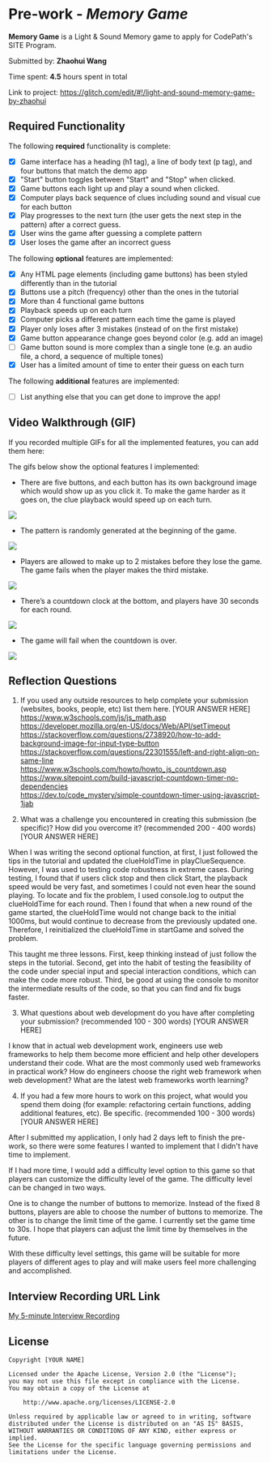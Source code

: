 # Pre-work - *Memory Game*

**Memory Game** is a Light & Sound Memory game to apply for CodePath's SITE Program. 

Submitted by: **Zhaohui Wang**

Time spent: **4.5** hours spent in total

Link to project: <https://glitch.com/edit/#!/light-and-sound-memory-game-by-zhaohui>

## Required Functionality

The following **required** functionality is complete:

* [x] Game interface has a heading (h1 tag), a line of body text (p tag), and four buttons that match the demo app
* [x] "Start" button toggles between "Start" and "Stop" when clicked. 
* [x] Game buttons each light up and play a sound when clicked. 
* [x] Computer plays back sequence of clues including sound and visual cue for each button
* [x] Play progresses to the next turn (the user gets the next step in the pattern) after a correct guess. 
* [x] User wins the game after guessing a complete pattern
* [x] User loses the game after an incorrect guess

The following **optional** features are implemented:

* [x] Any HTML page elements (including game buttons) has been styled differently than in the tutorial
* [x] Buttons use a pitch (frequency) other than the ones in the tutorial
* [x] More than 4 functional game buttons
* [x] Playback speeds up on each turn
* [x] Computer picks a different pattern each time the game is played
* [x] Player only loses after 3 mistakes (instead of on the first mistake)
* [x] Game button appearance change goes beyond color (e.g. add an image)
* [ ] Game button sound is more complex than a single tone (e.g. an audio file, a chord, a sequence of multiple tones)
* [x] User has a limited amount of time to enter their guess on each turn

The following **additional** features are implemented:

- [ ] List anything else that you can get done to improve the app!

## Video Walkthrough (GIF)

If you recorded multiple GIFs for all the implemented features, you can add them here:  

The gifs below show the optional features I implemented:  
* There are five buttons, and each button has its own background image which would show up as you click it. To make the game harder as it goes on, the clue playback would speed up on each turn.   

![](https://i.imgur.com/25tJJ4M.gif)

* The pattern is randomly generated at the beginning of the game.   

![](https://i.imgur.com/0zkfthU.gif)

* Players are allowed to make up to 2 mistakes before they lose the game. The game fails when the player makes the third mistake.    

![](https://i.imgur.com/NsbkcFX.gif)


* There’s a countdown clock at the bottom, and players have 30 seconds for each round.    

![](https://i.imgur.com/aPihCWh.gif)

* The game will fail when the countdown is over.    

![](https://i.imgur.com/bXgk3KJ.gif)


## Reflection Questions
1. If you used any outside resources to help complete your submission (websites, books, people, etc) list them here. 
[YOUR ANSWER HERE]
<https://www.w3schools.com/js/js_math.asp>   
<https://developer.mozilla.org/en-US/docs/Web/API/setTimeout>   
<https://stackoverflow.com/questions/2738920/how-to-add-background-image-for-input-type-button>    
<https://stackoverflow.com/questions/22301555/left-and-right-align-on-same-line>   
<https://www.w3schools.com/howto/howto_js_countdown.asp>   
<https://www.sitepoint.com/build-javascript-countdown-timer-no-dependencies>   
<https://dev.to/code_mystery/simple-countdown-timer-using-javascript-1jab>    


2. What was a challenge you encountered in creating this submission (be specific)? How did you overcome it? (recommended 200 - 400 words) 
[YOUR ANSWER HERE]

When I was writing the second optional function, at first, I just followed the tips in the tutorial and updated the clueHoldTime in playClueSequence. However, I was used to testing code robustness in extreme cases. During testing, I found that if users click stop and then click Start, the playback speed would be very fast, and sometimes I could not even hear the sound playing. To locate and fix the problem, I used console.log to output the clueHoldTime for each round. Then I found that when a new round of the game started, the clueHoldTime would not change back to the initial 1000ms, but would continue to decrease from the previously updated one. Therefore, I reinitialized the clueHoldTime in startGame and solved the problem.   

This taught me three lessons. First, keep thinking instead of just follow the steps in the tutorial. Second, get into the habit of testing the feasibility of the code under special input and special interaction conditions, which can make the code more robust. Third, be good at using the console to monitor the intermediate results of the code, so that you can find and fix bugs faster.

3. What questions about web development do you have after completing your submission? (recommended 100 - 300 words) 
[YOUR ANSWER HERE]

I know that in actual web development work, engineers use web frameworks to help them become more efficient and help other developers understand their code. What are the most commonly used web frameworks in practical work? How do engineers choose the right web framework when web development? What are the latest web frameworks worth learning?   

4. If you had a few more hours to work on this project, what would you spend them doing (for example: refactoring certain functions, adding additional features, etc). Be specific. (recommended 100 - 300 words) 
[YOUR ANSWER HERE]  

After I submitted my application, I only had 2 days left to finish the pre-work, so there were some features I wanted to implement that I didn't have time to implement. 

If I had more time, I would add a difficulty level option to this game so that players can customize the difficulty level of the game. The difficulty level can be changed in two ways.   

One is to change the number of buttons to memorize. Instead of the fixed 8 buttons, players are able to choose the number of buttons to memorize. The other is to change the limit time of the game. I currently set the game time to 30s. I hope that players can adjust the limit time by themselves in the future.   

With these difficulty level settings, this game will be suitable for more players of different ages to play and will make users feel more challenging and accomplished.   
    

## Interview Recording URL Link

[My 5-minute Interview Recording](https://unc.zoom.us/rec/share/2FqJNX71wHcNlbMfefzRk2r8VGAS3NvQeO_Djz9CqYZZwyuDUkcrI4AugyhbK-wg.LBtUP6lRKWxMW3Uv?startTime=1648738439000)


## License

    Copyright [YOUR NAME]

    Licensed under the Apache License, Version 2.0 (the "License");
    you may not use this file except in compliance with the License.
    You may obtain a copy of the License at

        http://www.apache.org/licenses/LICENSE-2.0

    Unless required by applicable law or agreed to in writing, software
    distributed under the License is distributed on an "AS IS" BASIS,
    WITHOUT WARRANTIES OR CONDITIONS OF ANY KIND, either express or implied.
    See the License for the specific language governing permissions and
    limitations under the License.


